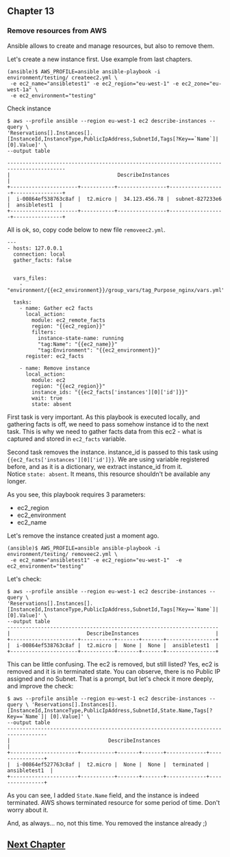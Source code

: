 ## Chapter 13
### Remove resources from AWS

Ansible allows to create and manage resources, but also to remove them.

Let's create a new instance first. Use example from last chapters.

```
(ansible)$ AWS_PROFILE=ansible ansible-playbook -i environment/testing/ createec2.yml \
 -e ec2_name="ansibletest1" -e ec2_region="eu-west-1" -e ec2_zone="eu-west-1a" \
 -e ec2_environment="testing"
```

Check instance

```
$ aws --profile ansible --region eu-west-1 ec2 describe-instances --query \
'Reservations[].Instances[].[InstanceId,InstanceType,PublicIpAddress,SubnetId,Tags[?Key==`Name`]| [0].Value]' \
--output table

-----------------------------------------------------------------------------------------
|                                   DescribeInstances                                   |
+----------------------+-----------+----------------+------------------+----------------+
|  i-00864ef538763c8af |  t2.micro |  34.123.456.78 |  subnet-827233e6 |  ansibletest1  |
+----------------------+-----------+----------------+------------------+----------------+
```

All is ok, so, copy code below to new file `removeec2.yml`.

```
---
- hosts: 127.0.0.1
  connection: local
  gather_facts: false


  vars_files:
    - "environment/{{ec2_environment}}/group_vars/tag_Purpose_nginx/vars.yml"

  tasks:
    - name: Gather ec2 facts
      local_action:
        module: ec2_remote_facts
        region: "{{ec2_region}}"
        filters:
          instance-state-name: running
          "tag:Name": "{{ec2_name}}"
          "tag:Environment": "{{ec2_environment}}"
      register: ec2_facts

    - name: Remove instance
      local_action:
        module: ec2
        region: "{{ec2_region}}"
        instance_ids: "{{ec2_facts['instances'][0]['id']}}"
        wait: true
        state: absent

```
First task is very important. As this playbook is executed locally, and
gathering facts is off, we need to pass somehow instance id to the next task.
This is why we need to gather facts data from this ec2 - what is captured and
stored in `ec2_facts` variable.

Second task removes the instance. instance_id is passed to this task using
`{{ec2_facts['instances'][0]['id']}}`. We are using variable registered before,
and as it is a dictionary, we extract instance_id from it.  
Notice `state: absent`. It means, this resource shouldn't be available any
longer.

As you see, this playbook requires 3 parameters:
* ec2_region
* ec2_environment
* ec2_name

Let's remove the instance created just a moment ago.

```
(ansible)$ AWS_PROFILE=ansible ansible-playbook -i environment/testing/ removeec2.yml \
 -e ec2_name="ansibletest1" -e ec2_region="eu-west-1"  -e ec2_environment="testing"
```

Let's check:

```
$ aws --profile ansible --region eu-west-1 ec2 describe-instances --query \
'Reservations[].Instances[].[InstanceId,InstanceType,PublicIpAddress,SubnetId,Tags[?Key==`Name`]| [0].Value]' \
--output table
---------------------------------------------------------------------
|                         DescribeInstances                         |
+----------------------+-----------+-------+-------+----------------+
|  i-00864ef538763c8af |  t2.micro |  None |  None |  ansibletest1  |
+----------------------+-----------+-------+-------+----------------+

```

This can be little confusing. The ec2 is removed, but still listed? Yes,
ec2 is removed and it is in terminated state. You can observe, there is no
Public IP assigned and no Subnet. That is a prompt, but let's check it more
deeply, and improve the check:

```
$ aws --profile ansible --region eu-west-1 ec2 describe-instances --query \ 'Reservations[].Instances[].[InstanceId,InstanceType,PublicIpAddress,SubnetId,State.Name,Tags[?Key==`Name`]| [0].Value]' \
--output table
-----------------------------------------------------------------------------------
|                                DescribeInstances                                |
+----------------------+-----------+-------+-------+-------------+----------------+
|  i-00864ef527763c8af |  t2.micro |  None |  None |  terminated |  ansibletest1  |
+----------------------+-----------+-------+-------+-------------+----------------+
```

As you can see, I added `State.Name` field, and the instance is indeed
terminated. AWS shows terminated resource for some period of time. Don't worry
about it.

And, as always... no, not this time. You removed the instance already ;)

## [Next Chapter](../Chapter-14/README.md)
